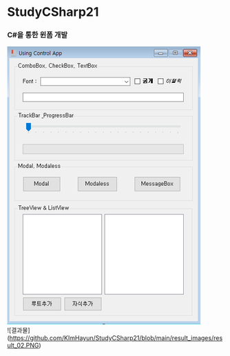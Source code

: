 # StudyCSharp21


### C#을 통한 윈폼 개발
![결과물](https://github.com/KimHayun/StudyCsharp21/blob/main/result_images/result_01.png) <br>
![결과물] (https://github.com/KImHayun/StudyCSharp21/blob/main/result_images/result_02.PNG)
